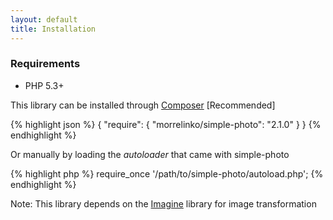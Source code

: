 ```yaml
---
layout: default
title: Installation
---
```


### Requirements

* PHP 5.3+

This library can be installed through [Composer](http://getcomposer.org)  [Recommended]

{% highlight json %}
{
    "require": {
        "morrelinko/simple-photo": "2.1.0"
    }
}
{% endhighlight %}

Or manually by loading the *autoloader* that came with simple-photo

{% highlight php %}
require_once '/path/to/simple-photo/autoload.php';
{% endhighlight %}

Note: This library depends on the [Imagine](https://packagist.org/packages/imagine/imagine)
library for image transformation
